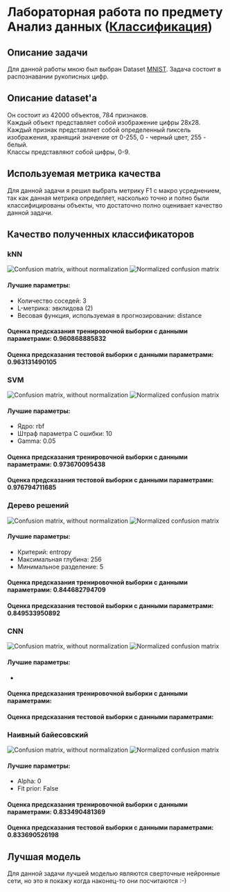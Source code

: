 # Лабораторная работа по предмету Анализ данных ([Классификация](https://github.com/EgerV/Laba2/blob/master/Laba.ipynb))
## Описание задачи
Для данной работы мною был выбран Dataset [MNIST](https://mega.nz/#!tBcFgQyT!ut7yQPgTBNe4sl7kmQLeB-U3o5IAmLQsu88k_LdCD68). Задача состоит в распознавании рукописных цифр.
## Описание dataset'а
Он состоит из 42000 объектов, 784 признаков.  
Каждый объект представляет собой изображение цифры 28x28.  
Каждый признак представляет собой определенный пиксель изображения, хранящий значение от 0-255, 0 - черный цвет, 255 - белый.  
Классы представляют собой цифры, 0-9.  
## Используемая метрика качества
Для данной задачи я решил выбрать метрику F1 с макро усреднением, так как данная метрика определяет, насколько точно и полно были классифицированы объекты, что достаточно полно оценивает качество данной задачи.
## Качество полученных классификаторов
### kNN
![Confusion matrix, without normalization](https://github.com/EgerV/Laba2/blob/master/CM/kNN_CM.png)
![Normalized confusion matrix](https://github.com/EgerV/Laba2/blob/master/CM/kNN_NCM.png)  
#### Лучшие параметры:
 - Количество соседей: 3
 - L-метрика: эвклидова (2)
 - Весовая функция, используемая в прогнозировании: distance
#### Оценка предсказания тренировочной выборки с данными параметрами: 0.960868885832
#### Оценка предсказания тестовой выборки с данными параметрами: 0.963131490105
### SVM
![Confusion matrix, without normalization](https://github.com/EgerV/Laba2/blob/master/CM/SVM_CM.png)
![Normalized confusion matrix](https://github.com/EgerV/Laba2/blob/master/CM/SVM_NCM.png)  
#### Лучшие параметры:
 - Ядро: rbf
 - Штраф параметра C ошибки: 10
 - Gamma: 0.05
#### Оценка предсказания тренировочной выборки с данными параметрами: 0.973670095438
#### Оценка предсказания тестовой выборки с данными параметрами: 0.976794711685
### Дерево решений
![Confusion matrix, without normalization](https://github.com/EgerV/Laba2/blob/master/CM/Tree_CM.png)
![Normalized confusion matrix](https://github.com/EgerV/Laba2/blob/master/CM/Tree_NCM.png)  
#### Лучшие параметры:
 - Критерий: entropy
 - Максимальная глубина: 256
 - Минимальное разделение: 5
#### Оценка предсказания тренировочной выборки с данными параметрами: 0.844682794709
#### Оценка предсказания тестовой выборки с данными параметрами: 0.849533950892
### CNN
![Confusion matrix, without normalization]()
![Normalized confusion matrix]()  
#### Лучшие параметры:
 - 
#### Оценка предсказания тренировочной выборки с данными параметрами: 
#### Оценка предсказания тестовой выборки с данными параметрами: 
### Наивный байесовский
![Confusion matrix, without normalization](https://github.com/EgerV/Laba2/blob/master/CM/NB_CM.png)
![Normalized confusion matrix](https://github.com/EgerV/Laba2/blob/master/CM/NB_NCM.png)  
#### Лучшие параметры:
 - Alpha: 0
 - Fit prior: False
#### Оценка предсказания тренировочной выборки с данными параметрами: 0.833490481369
#### Оценка предсказания тестовой выборки с данными параметрами: 0.833690526198
## Лучшая модель
Для данной задачи лучшей моделью являются сверточные нейронные сети, но это я покажу когда наконец-то они посчитаются :-)
